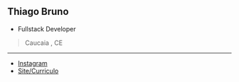 ## Thiago Bruno 
- Fullstack Developer
> Caucaia , CE
---
- [Instagram](https://instagram.com/t.bruno__)
- [Site/Curriculo](https://brunot-tl.github.io)